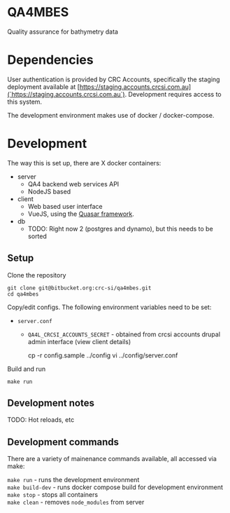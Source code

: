 # QA4MBES
Quality assurance for bathymetry data

# Dependencies
User authentication is provided by CRC Accounts, specifically the staging deployment available at [https://staging.accounts.crcsi.com.au](`https://staging.accounts.crcsi.com.au`). Development requires access to this system.

The development environment makes use of docker / docker-compose.

# Development
The way this is set up, there are X docker containers:

- server
  - QA4 backend web services API
  - NodeJS based
- client
  - Web based user interface
  - VueJS, using the [Quasar framework](https://quasar-framework.org/).
- db
  - TODO: Right now 2 (postgres and dynamo), but this needs to be sorted

## Setup
Clone the repository

    git clone git@bitbucket.org:crc-si/qa4mbes.git
    cd qa4mbes

Copy/edit configs. The following environment variables need to be set:
- `server.conf`
  - `QA4L_CRCSI_ACCOUNTS_SECRET` - obtained from crcsi accounts drupal admin interface (view client details)


    cp -r config.sample ../config
    vi ../config/server.conf


Build and run

    make run

## Development notes

TODO: Hot reloads, etc


## Development commands
There are a variety of mainenance commands available, all accessed via make:

`make run` - runs the development environment  
`make build-dev` - runs docker compose build for development environment  
`make stop` - stops all containers  
`make clean` - removes `node_modules` from server  
